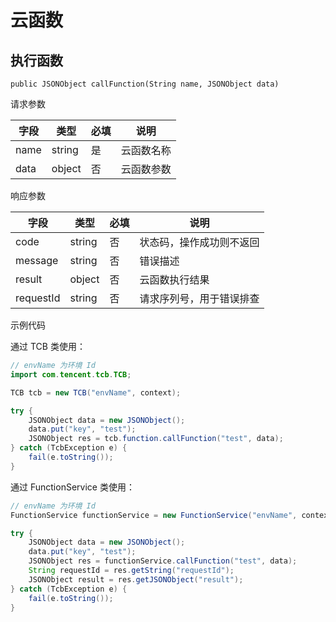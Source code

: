 # 云函数

## 执行函数

`public JSONObject callFunction(String name, JSONObject data)`

请求参数

| 字段 | 类型 | 必填 | 说明
| --- | --- | --- | ---
| name | string | 是 | 云函数名称
| data | object | 否 | 云函数参数

响应参数

| 字段 | 类型 | 必填 | 说明
| --- | --- | --- | ---
| code | string | 否 | 状态码，操作成功则不返回
| message | string | 否 | 错误描述
| result | object | 否 | 云函数执行结果
| requestId | string | 否 | 请求序列号，用于错误排查

示例代码

通过 TCB 类使用：

```java
// envName 为环境 Id
import com.tencent.tcb.TCB;

TCB tcb = new TCB("envName", context);

try {
    JSONObject data = new JSONObject();
    data.put("key", "test");
    JSONObject res = tcb.function.callFunction("test", data);
} catch (TcbException e) {
    fail(e.toString());
}
```

通过 FunctionService 类使用：

```java
// envName 为环境 Id
FunctionService functionService = new FunctionService("envName", context);

try {
    JSONObject data = new JSONObject();
    data.put("key", "test");
    JSONObject res = functionService.callFunction("test", data);
    String requestId = res.getString("requestId");
    JSONObject result = res.getJSONObject("result");
} catch (TcbException e) {
    fail(e.toString());
}
```
